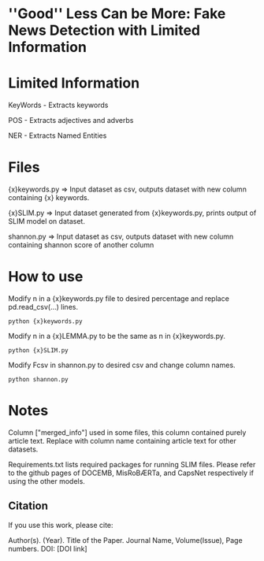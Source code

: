 # ''Good'' Less Can be More: Fake News Detection with Limited Information

# Limited Information 
KeyWords - Extracts keywords

POS     - Extracts adjectives and adverbs

NER     - Extracts Named Entities



# Files

{x}keywords.py => Input dataset as csv, outputs dataset with new column containing {x} keywords.

{x}SLIM.py    => Input dataset generated from {x}keywords.py, prints output of SLIM model on dataset.

shannon.py => Input dataset as csv, outputs dataset with new column containing shannon score of another column

# How to use

Modify n in a {x}keywords.py file to desired percentage and replace pd.read_csv(...) lines. 

```python {x}keywords.py```

Modify n in a {x}LEMMA.py to be the same as n in {x}keywords.py.

```python {x}SLIM.py```

Modify Fcsv in shannon.py to desired csv and change column names.

```python shannon.py```

# Notes
Column ["merged_info"] used in some files, this column contained purely article text. Replace with column name containing article text for other datasets.

Requirements.txt lists required packages for running SLIM files. Please refer to the github pages of DOCEMB, MisRoBÆRTa, and CapsNet respectively if using the other models.

## Citation

If you use this work, please cite:

Author(s). (Year). Title of the Paper. Journal Name, Volume(Issue), Page numbers. DOI: [DOI link]
